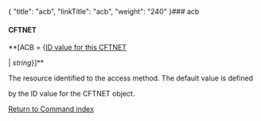 {
    "title": "acb",
    "linkTitle": "acb",
    "weight": "240"
}### <span id="abc"></span>acb

#### CFTNET

**\[ACB = {<u>ID value for this CFTNET</u>
| *string*}\]**

The resource identified to the access method. The default value is defined
by the ID value for the CFTNET object.

[Return to Command index](../../)
